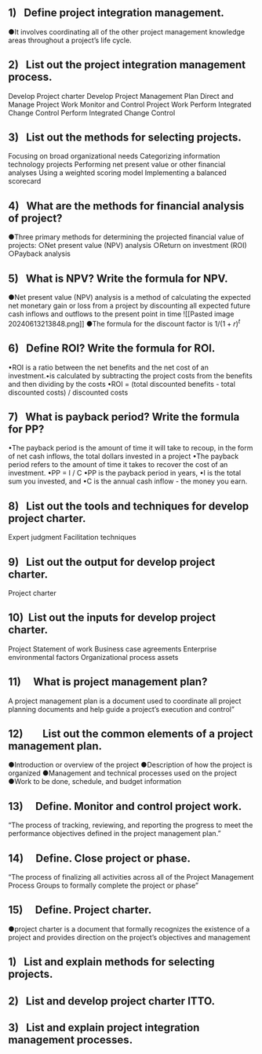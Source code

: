 ## 1)   Define project integration management.
●It involves coordinating all of the other project management knowledge areas throughout a project’s life cycle.
## 2)   List out the project integration management process.
Develop Project charter
Develop Project Management Plan
Direct and Manage Project Work
Monitor and Control Project Work
Perform Integrated Change Control
Perform Integrated Change Control
## 3)   List out the methods for selecting projects.
Focusing on broad organizational needs
Categorizing information technology projects
Performing net present value or other financial analyses
Using a weighted scoring model
Implementing a balanced scorecard
## 4)   What are the methods for financial analysis of project?
●Three primary methods for determining the projected financial value of projects:
○Net present value (NPV) analysis
○Return on investment (ROI)
○Payback analysis
## 5)   What is NPV? Write the formula for NPV.
●Net present value (NPV) analysis is a method of calculating the expected net monetary gain or loss from a project by discounting all expected future cash inflows and outflows to the present point in time
![[Pasted image 20240613213848.png]]
●The formula for the discount factor is $1/(1+r)^t$
## 6)   Define ROI? Write the formula for ROI.
•ROI is a ratio between the net benefits and the net cost of an investment.•is calculated by subtracting the project costs from the benefits and then dividing by the costs
•ROI = (total discounted benefits - total discounted costs) / discounted costs
## 7)   What is payback period? Write the formula for PP?
•The payback period is the amount of time it will take to recoup, in the form of net cash inflows, the total dollars invested in a project
•The payback period refers to the amount of time it takes to recover the cost of an investment.
•PP = I / C
•PP is the payback period in years,
•I is the total sum you invested, and
•C is the annual cash inflow - the money you earn.
## 8)   List out the tools and techniques for develop project charter.
Expert judgment
Facilitation techniques
## 9)   List out the output for develop project charter.
Project charter
## 10)  List out the inputs for develop project charter.
Project Statement of work
Business case
agreements
Enterprise environmental factors
Organizational process assets
## 11)     What is project management plan?
A project management plan is a document used to coordinate all project planning documents and help guide a project’s execution and control”
## 12)        List out the common elements of a project management plan.
●Introduction or overview of the project
●Description of how the project is organized
●Management and technical processes used on the project
●Work to be done, schedule, and budget information
## 13)     Define. Monitor and control project work.
“The process of tracking, reviewing, and reporting the progress to meet the performance objectives defined in the project management plan.”
## 14)     Define. Close project or phase.
“The process of finalizing all activities across all of the Project Management Process Groups to formally complete the project or phase”
## 15)     Define. Project charter.
●project charter is a document that formally recognizes the existence of a project and provides direction on the project’s objectives and management

## 1)   List and explain methods for selecting projects.

## 2)   List and develop project charter ITTO.
## 3)   List and explain project integration management processes.